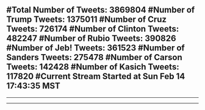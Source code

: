 #Total Number of Tweets: 3869804 
#Number of Trump Tweets: 1375011
#Number of Cruz Tweets: 726174
#Number of Clinton Tweets: 482247
#Number of Rubio Tweets: 390826
#Number of Jeb! Tweets: 361523
#Number of Sanders Tweets: 275478
#Number of Carson Tweets: 142428
#Number of Kasich Tweets: 117820
#Current Stream Started at Sun Feb 14 17:43:35 MST
---
---
---
